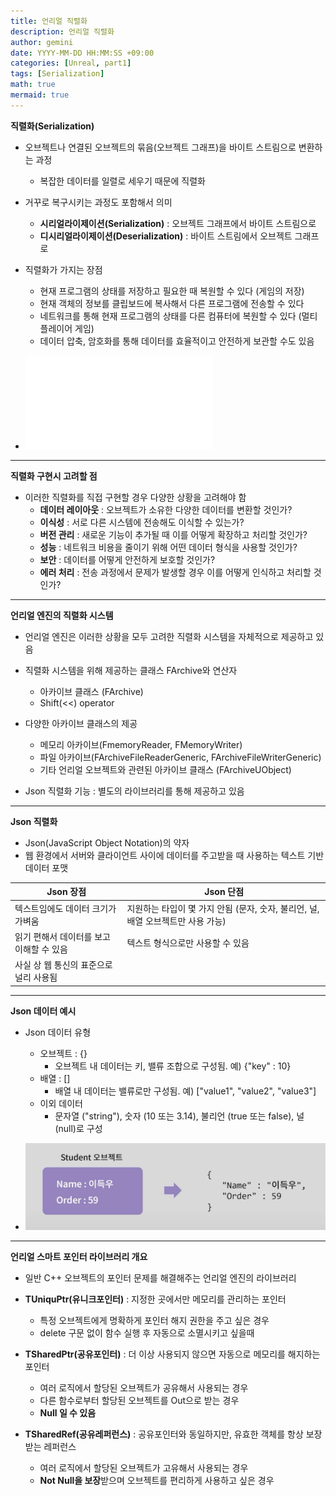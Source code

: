 ```yaml
---
title: 언리얼 직렬화
description: 언리얼 직렬화
author: gemini
date: YYYY-MM-DD HH:MM:SS +09:00
categories: [Unreal, part1]
tags: [Serialization]
math: true
mermaid: true
---
```


**직렬화(Serialization)**
- 오브젝트나 연결된 오브젝트의 묶음(오브젝트 그래프)을 바이트 스트림으로 변환하는 과정
	- 복잡한 데이터를 일렬로 세우기 때문에 직렬화

- 거꾸로 복구시키는 과정도 포함해서 의미
	- **시리얼라이제이션(Serialization)** : 오브젝트 그래프에서 바이트 스트림으로
	- **디시리얼라이제이션(Deserialization)** : 바이트 스트림에서 오브젝트 그래프로

- 직렬화가 가지는 장점
	- 현재 프로그램의 상태를 저장하고 필요한 때 복원할 수 있다 (게임의 저장)
	- 현재 객체의 정보를 클립보드에 복사해서 다른 프로그램에 전송할 수 있다
	- 네트워크를 통해 현재 프로그램의 상태를 다른 컴퓨터에 복원할 수 있다 (멀티플레이어 게임)
	- 데이터 압축, 암호화를 통해 데이터를 효율적이고 안전하게 보관할 수도 있음

- ![직렬화.png](/assets/img/posts/file_photos/직렬화.md)

---------------------------------------------------------

**직렬화 구현시 고려할 점**
- 이러한 직렬화를 직접 구현할 경우 다양한 상황을 고려해야 함
	- **데이터 레이아웃** : 오브젝트가 소유한 다양한 데이터를 변환할 것인가?
	- **이식성** : 서로 다른 시스템에 전송해도 이식할 수 있는가?
	- **버전 관리** : 새로운 기능이 추가될 때 이를 어떻게 확장하고 처리할 것인가?
	- **성능** : 네트워크 비용을 줄이기 위해 어떤 데이터 형식을 사용할 것인가?
	- **보안** : 데이터를 어떻게 안전하게 보호할 것인가?
	- **에러 처리** : 전송 과정에서 문제가 발생할 경우 이를 어떻게 인식하고 처리할 것인가?

---------------------------------------------------------

**언리얼 엔진의 직렬화 시스템**
- 언리얼 엔진은 이러한 상황을 모두 고려한 직렬화 시스템을 자체적으로 제공하고 있음
- 직렬화 시스템을 위해 제공하는 클래스 FArchive와 연산자
	- 아카이브 클래스 (FArchive)
	- Shift(<<) operator

- 다양한 아카이브 클래스의 제공
	- 메모리 아카이브(FmemoryReader, FMemoryWriter)
	- 파일 아카이브(FArchiveFileReaderGeneric, FArchiveFileWriterGeneric)
	- 기타 언리얼 오브젝트와 관련된 아카이브 클래스 (FArchiveUObject)

- Json 직렬화 기능 : 별도의 라이브러리를 통해 제공하고 있음

---------------------------------------------------------
**Json 직렬화**
- Json(JavaScript Object Notation)의 약자
- 웹 환경에서 서버와 클라이언트 사이에 데이터를 주고받을 때 사용하는 텍스트 기반 데이터 포맷

| Json 장점 | Json 단점 |
| ------- | -------- |
| 텍스트임에도 데이터 크기가 가벼움 | 지원하는 타입이 몇 가지 안됨 (문자, 숫자, 불리언, 널, 배열 오브젝트만 사용 가능) |
| 읽기 편해서 데이터를 보고 이해할 수 있음 | 텍스트 형식으로만 사용할 수 있음 |
| 사실 상 웹 통신의 표준으로 널리 사용됨 | |

---------------------------------------------------------

**Json 데이터 예시**
- Json 데이터 유형
	- 오브젝트 : {}
		- 오브젝트 내 데이터는 키, 밸류 조합으로 구성됨. 예) {"key" : 10}
	- 배열 : []
		- 배열 내 데이터는 밸류로만 구성됨. 예) ["value1", "value2", "value3"]
	- 이외 데이터
		- 문자열 ("string"), 숫자 (10 또는 3.14), 불리언 (true 또는 false), 널 (null)로 구성

- ![Json 데이터 예시.png](/assets/img/posts/file_photos/Json%20데이터%20예시.png)

---------------------------------------------------------

**언리얼 스마트 포인터 라이브러리 개요**
- 일반 C++ 오브젝트의 포인터 문제를 해결해주는 언리얼 엔진의 라이브러리

- **TUniquPtr(유니크포인터)** : 지정한 곳에서만 메모리를 관리하는 포인터
	- 특정 오브젝트에게 명확하게 포인터 해지 권한을 주고 싶은 경우
	- delete 구문 없이 함수 실행 후 자동으로 소멸시키고 싶을때

- **TSharedPtr(공유포인터)** : 더 이상 사용되지 않으면 자동으로 메모리를 해지하는 포인터
	- 여러 로직에서 할당된 오브젝트가 공유해서 사용되는 경우
	- 다른 함수로부터 할당된 오브젝트를 Out으로 받는 경우
	- **Null 일 수 있음**

- **TSharedRef(공유레퍼런스)** : 공유포인터와 동일하지만, 유효한 객체를 항상 보장받는 레퍼런스
	- 여러 로직에서 할당된 오브젝트가 고유해서 사용되는 경우
	- **Not Null을 보장**받으며 오브젝트를 편리하게 사용하고 싶은 경우
